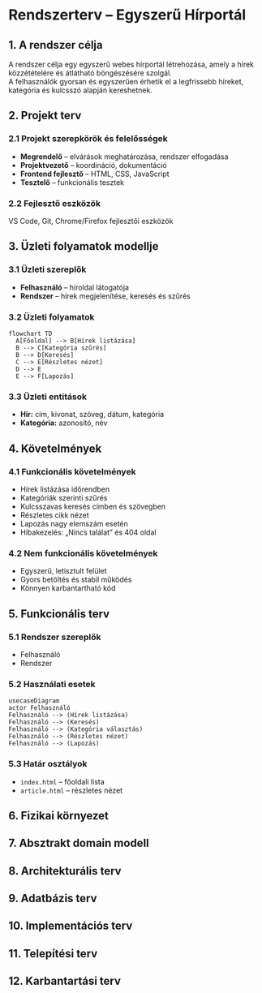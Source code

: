 # Rendszerterv – Egyszerű Hírportál

## 1. A rendszer célja

A rendszer célja egy egyszerű webes hírportál létrehozása, amely a hírek közzétételére és átlátható böngészésére szolgál.  
A felhasználók gyorsan és egyszerűen érhetik el a legfrissebb híreket, kategória és kulcsszó alapján kereshetnek.

## 2. Projekt terv

### 2.1 Projekt szerepkörök és felelősségek

- **Megrendelő** – elvárások meghatározása, rendszer elfogadása  
- **Projektvezető** – koordináció, dokumentáció  
- **Frontend fejlesztő** – HTML, CSS, JavaScript  
- **Tesztelő** – funkcionális tesztek  

### 2.2 Fejlesztő eszközök

VS Code, Git, Chrome/Firefox fejlesztői eszközök

## 3. Üzleti folyamatok modellje

### 3.1 Üzleti szereplők

- **Felhasználó** – híroldal látogatója  
- **Rendszer** – hírek megjelenítése, keresés és szűrés  

### 3.2 Üzleti folyamatok

```mermaid
flowchart TD
  A[Főoldal] --> B[Hírek listázása]
  B --> C[Kategória szűrés]
  B --> D[Keresés]
  C --> E[Részletes nézet]
  D --> E
  E --> F[Lapozás]
```
### 3.3 Üzleti entitások

- **Hír:** cím, kivonat, szöveg, dátum, kategória  
- **Kategória:** azonosító, név  

## 4. Követelmények

### 4.1 Funkcionális követelmények

- Hírek listázása időrendben  
- Kategóriák szerinti szűrés  
- Kulcsszavas keresés címben és szövegben  
- Részletes cikk nézet  
- Lapozás nagy elemszám esetén  
- Hibakezelés: „Nincs találat” és 404 oldal  

### 4.2 Nem funkcionális követelmények

- Egyszerű, letisztult felület  
- Gyors betöltés és stabil működés  
- Könnyen karbantartható kód  

## 5. Funkcionális terv

### 5.1 Rendszer szereplők

- Felhasználó  
- Rendszer  

### 5.2 Használati esetek

```mermaid
usecaseDiagram
actor Felhasználó
Felhasználó --> (Hírek listázása)
Felhasználó --> (Keresés)
Felhasználó --> (Kategória választás)
Felhasználó --> (Részletes nézet)
Felhasználó --> (Lapozás)
```

### 5.3 Határ osztályok

- `index.html` – főoldali lista  
- `article.html` – részletes nézet  

## 6. Fizikai környezet



## 7. Absztrakt domain modell

 

## 8. Architekturális terv



## 9. Adatbázis terv



## 10. Implementációs terv



## 11. Telepítési terv



## 12. Karbantartási terv

